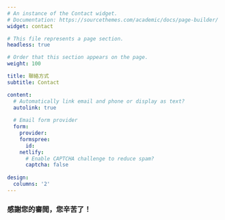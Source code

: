 ```yaml
---
# An instance of the Contact widget.
# Documentation: https://sourcethemes.com/academic/docs/page-builder/
widget: contact

# This file represents a page section.
headless: true

# Order that this section appears on the page.
weight: 100

title: 聯絡方式
subtitle: Contact

content:
  # Automatically link email and phone or display as text?
  autolink: true
  
  # Email form provider
  form:
    provider:
    formspree:
      id:
    netlify:
      # Enable CAPTCHA challenge to reduce spam?
      captcha: false
  
design:
  columns: '2'
---
```


### 感謝您的審閲，您辛苦了！
